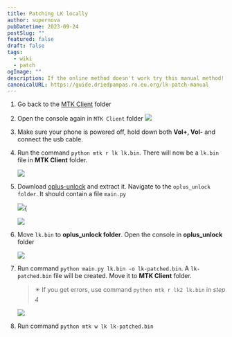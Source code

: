 ```yaml
---
title: Patching LK locally
author: supernova
pubDatetime: 2023-09-24
postSlug: ""
featured: false
draft: false
tags:
  - wiki
  - patch
ogImage: ""
description: If the online method doesn't work try this manual method!
canonicalURL: https://guide.driedpampas.ro.eu.org/lk-patch-manual
---
```


1. Go back to the [MTK Client](https://github.com/bkerler/mtkclient/archive/refs/heads/main.zip) folder

2. Open the console again in `MTK Client` folder
   ![](https://i.imgur.com/RJtobaI.png)

3. Make sure your phone is powered off, hold down both **Vol+, Vol-** and connect the usb cable.

4. Run  the command `python mtk r lk lk.bin`. There will now be a `lk.bin` file in **MTK Client** folder.

	![](https://i.imgur.com/gL4Qpc2.png)

5. Download [oplus-unlock](https://github.com/R0rt1z2/oplus-unlock/archive/refs/heads/master.zip) and extract it. Navigate to the `oplus_unlock folder`. It should contain a file `main.py`
	
   ![](https://i.ibb.co/r68tF52/Screenshot-from-2023-08-02-16-29-59.png){

 	![](https://i.ibb.co/R9VhQPn/Screenshot-from-2023-08-02-16-30-22.png)

6. Move `lk.bin` to **oplus_unlock folder**. Open the console in **oplus_unlock** folder

   ![](https://i.imgur.com/RJtobaI.png)

7. Run command `python main.py lk.bin -o lk-patched.bin`. A `lk-patched.bin` file will be created. Move it to **MTK Client** folder. 

    > ✴️ If you get errors, use command `python mtk r lk2 lk.bin` in *step 4*

	![](https://i.ibb.co/9rc1cKF/Untitled.jpg)

8. Run command `python mtk w lk lk-patched.bin`
